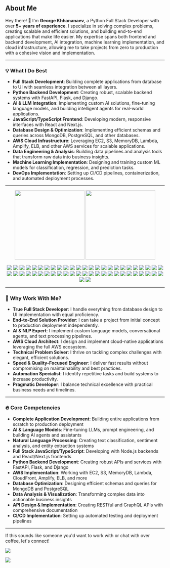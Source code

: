 ## About Me  
Hey there! 👋 I'm **George Khhananaev**, a Python Full Stack Developer with over **5+ years of experience**. I specialize in solving complex problems, creating scalable and efficient solutions, and building end-to-end applications that make life easier. My expertise spans both frontend and backend development, AI integration, machine learning implementation, and cloud infrastructure, allowing me to take projects from zero to production with a cohesive vision and implementation.

---

### 💡 **What I Do Best**  
- **Full Stack Development**: Building complete applications from database to UI with seamless integration between all layers.
- **Python Backend Development**: Creating robust, scalable backend systems with FastAPI, Flask, and Django.
- **AI & LLM Integration**: Implementing custom AI solutions, fine-tuning language models, and building intelligent agents for real-world applications.
- **JavaScript/TypeScript Frontend**: Developing modern, responsive interfaces with React and Next.js.
- **Database Design & Optimization**: Implementing efficient schemas and queries across MongoDB, PostgreSQL, and other databases.
- **AWS Cloud Infrastructure**: Leveraging EC2, S3, MemoryDB, Lambda, Amplify, ELB, and other AWS services for scalable applications.
- **Data Engineering & Analysis**: Building data pipelines and analysis tools that transform raw data into business insights.
- **Machine Learning Implementation**: Designing and training custom ML models for classification, regression, and prediction tasks.
- **DevOps Implementation**: Setting up CI/CD pipelines, containerization, and automated deployment processes.

---

<p align='center'>
  <a href="#"><img src="https://github-readme-stats-sigma-five.vercel.app/api/top-langs/?username=georgekhananaev&theme=dark" height="220"></a>
  <a href="#"><img src="https://github-readme-stats-sigma-five.vercel.app/api?username=georgekhananaev&theme=dark" height="220"></a><br>
</p>

<p align='center'>  
  <!-- Programming Languages -->
  <img src="https://img.shields.io/badge/Python-14354C?style=for-the-badge&logo=python&logoColor=white" />
  <img src="https://img.shields.io/badge/JavaScript-F7DF1E?style=for-the-badge&logo=javascript&logoColor=black" />
  <img src="https://img.shields.io/badge/TypeScript-3178C6?style=for-the-badge&logo=typescript&logoColor=white" />
  <img src="https://img.shields.io/badge/Node.js-339933?style=for-the-badge&logo=nodedotjs&logoColor=white" />

  <!-- AI & ML -->
  <img src="https://img.shields.io/badge/TensorFlow-FF6F00?style=for-the-badge&logo=tensorflow&logoColor=white" />
  <img src="https://img.shields.io/badge/PyTorch-EE4C2C?style=for-the-badge&logo=pytorch&logoColor=white" />
  <img src="https://img.shields.io/badge/Langchain-000000?style=for-the-badge&logo=chainlink&logoColor=white" />
  <img src="https://img.shields.io/badge/HuggingFace-FFD21E?style=for-the-badge&logo=huggingface&logoColor=black" />
  <img src="https://img.shields.io/badge/OpenAI_API-412991?style=for-the-badge&logo=openai&logoColor=white" />
  <img src="https://img.shields.io/badge/scikit_learn-F7931E?style=for-the-badge&logo=scikit-learn&logoColor=white" />
  <img src="https://img.shields.io/badge/Pandas-150458?style=for-the-badge&logo=pandas&logoColor=white" />
  <img src="https://img.shields.io/badge/NumPy-013243?style=for-the-badge&logo=numpy&logoColor=white" />
  <img src="https://img.shields.io/badge/spaCy-09A3D5?style=for-the-badge&logo=spacy&logoColor=white" />

  <!-- Frameworks -->
  <img src="https://img.shields.io/badge/React-20232A?style=for-the-badge&logo=react&logoColor=61DAFB" />
  <img src="https://img.shields.io/badge/Next.js-000000?style=for-the-badge&logo=next.js&logoColor=white" />
  <img src="https://img.shields.io/badge/FastAPI-009688?style=for-the-badge&logo=fastapi&logoColor=white" />
  <img src="https://img.shields.io/badge/Flask-000000?style=for-the-badge&logo=flask&logoColor=white" />
  <img src="https://img.shields.io/badge/Django-092E20?style=for-the-badge&logo=django&logoColor=white" />
  <img src="https://img.shields.io/badge/GraphQL-E10098?style=for-the-badge&logo=graphql&logoColor=white" />
  <img src="https://img.shields.io/badge/Express.js-000000?style=for-the-badge&logo=express&logoColor=white" />

  <!-- Databases -->
  <img src="https://img.shields.io/badge/PostgreSQL-336791?style=for-the-badge&logo=postgresql&logoColor=white" />
  <img src="https://img.shields.io/badge/MySQL-4479A1?style=for-the-badge&logo=mysql&logoColor=white" />
  <img src="https://img.shields.io/badge/MongoDB-47A248?style=for-the-badge&logo=mongodb&logoColor=white" />
  <img src="https://img.shields.io/badge/Redis-D82C20?style=for-the-badge&logo=redis&logoColor=white" />
  <img src="https://img.shields.io/badge/Elasticsearch-005571?style=for-the-badge&logo=elasticsearch&logoColor=white" />

  <!-- Web Scraping -->
  <img src="https://img.shields.io/badge/Selenium-43B02A?style=for-the-badge&logo=selenium&logoColor=white" />
  <img src="https://img.shields.io/badge/BeautifulSoup-59666C?style=for-the-badge&logo=python&logoColor=white" />
  <img src="https://img.shields.io/badge/Scrapy-11A617?style=for-the-badge&logo=python&logoColor=white" />
  <img src="https://img.shields.io/badge/Playwright-2EAD33?style=for-the-badge&logo=playwright&logoColor=white" />
  
  <!-- CI/CD and DevOps -->
  <img src="https://img.shields.io/badge/Docker-2496ED?style=for-the-badge&logo=docker&logoColor=white" />
  <img src="https://img.shields.io/badge/GitLab%20CI/CD-FC6D26?style=for-the-badge&logo=gitlab&logoColor=white" />
  <img src="https://img.shields.io/badge/GitHub%20Actions-2088FF?style=for-the-badge&logo=githubactions&logoColor=white" />
  <img src="https://img.shields.io/badge/Proxmox-DC382D?style=for-the-badge&logo=proxmox&logoColor=white" />
  
  <!-- AWS -->
  <img src="https://img.shields.io/badge/AWS-232F3E?style=for-the-badge&logo=amazonaws&logoColor=white" />
  <img src="https://img.shields.io/badge/Amazon%20S3-569A31?style=for-the-badge&logo=amazons3&logoColor=white" />
  <img src="https://img.shields.io/badge/AWS%20Lambda-FF9900?style=for-the-badge&logo=awslambda&logoColor=white" />
  <img src="https://img.shields.io/badge/Amazon%20EC2-FF9900?style=for-the-badge&logo=amazonec2&logoColor=white" />
  <img src="https://img.shields.io/badge/Amazon%20CloudFront-8C4FFF?style=for-the-badge&logo=amazon&logoColor=white" />
  <img src="https://img.shields.io/badge/AWS%20Amplify-FF9900?style=for-the-badge&logo=awsamplify&logoColor=white" />
  <img src="https://img.shields.io/badge/Elastic%20Load%20Balancing-FF9900?style=for-the-badge&logo=amazonaws&logoColor=white" />
  <img src="https://img.shields.io/badge/Amazon%20DynamoDB-4053D6?style=for-the-badge&logo=amazondynamodb&logoColor=white" />
  <img src="https://img.shields.io/badge/Amazon%20MemoryDB-4285F4?style=for-the-badge&logo=amazonaws&logoColor=white" />

  <!-- Automation and Testing -->
  <img src="https://img.shields.io/badge/Cypress-17202C?style=for-the-badge&logo=cypress&logoColor=white" />
  <img src="https://img.shields.io/badge/Pytest-0A9EDC?style=for-the-badge&logo=python&logoColor=white" />

  <!-- Operating Systems -->
  <img src="https://img.shields.io/badge/Linux-FCC624?style=for-the-badge&logo=linux&logoColor=black" />
  <img src="https://img.shields.io/badge/Ubuntu-E95420?style=for-the-badge&logo=ubuntu&logoColor=white" />
  <img src="https://img.shields.io/badge/macOS-000000?style=for-the-badge&logo=apple&logoColor=white" />

  <!-- Tools -->
  <img src="https://img.shields.io/badge/Git-F05032?style=for-the-badge&logo=git&logoColor=white" />
  <img src="https://img.shields.io/badge/JetBrains-000000?style=for-the-badge&logo=jetbrains&logoColor=white" />
  <img src="https://img.shields.io/badge/Swagger-85EA2D?style=for-the-badge&logo=swagger&logoColor=black" />
  <img src="https://img.shields.io/badge/Postman-FF6C37?style=for-the-badge&logo=postman&logoColor=white" />
  <img src="https://img.shields.io/badge/Grafana-F46800?style=for-the-badge&logo=grafana&logoColor=white" />
</p>

---

### 🌟 **Why Work With Me?** 
- **True Full Stack Developer**: I handle everything from database design to UI implementation with equal proficiency.
- **End-to-End Solution Provider**: I can take a project from initial concept to production deployment independently.
- **AI & NLP Expert**: I implement custom language models, conversational agents, and text processing pipelines.
- **AWS Cloud Architect**: I design and implement cloud-native applications leveraging the full AWS ecosystem.
- **Technical Problem Solver**: I thrive on tackling complex challenges with elegant, efficient solutions.
- **Speed & Quality-Focused Engineer**: I deliver fast results without compromising on maintainability and best practices.
- **Automation Specialist**: I identify repetitive tasks and build systems to increase productivity.
- **Pragmatic Developer**: I balance technical excellence with practical business needs and timelines.

---

### 🔥 **Core Competencies**
- **Complete Application Development**: Building entire applications from scratch to production deployment
- **AI & Language Models**: Fine-tuning LLMs, prompt engineering, and building AI agents and assistants
- **Natural Language Processing**: Creating text classification, sentiment analysis, and entity extraction systems
- **Full Stack JavaScript/TypeScript**: Developing with Node.js backends and React/Next.js frontends
- **Python Backend Development**: Creating robust APIs and services with FastAPI, Flask, and Django
- **AWS Implementation**: Working with EC2, S3, MemoryDB, Lambda, CloudFront, Amplify, ELB, and more
- **Database Optimization**: Designing efficient schemas and queries for MongoDB and PostgreSQL
- **Data Analysis & Visualization**: Transforming complex data into actionable business insights
- **API Design & Implementation**: Creating RESTful and GraphQL APIs with comprehensive documentation
- **CI/CD Implementation**: Setting up automated testing and deployment pipelines

---

If this sounds like someone you'd want to work with or chat with over coffee, let's connect!  

<a href="https://www.linkedin.com/in/georgekhananaev/">
  <img src="https://img.shields.io/badge/LinkedIn-0077B5?style=for-the-badge&logo=linkedin&logoColor=white" />
</a>

<a href="https://visitorbadge.io/status?path=https%3A%2F%2Fgithub.com%2Fgeorgekhananaev"><img src="https://api.visitorbadge.io/api/visitors?path=https%3A%2F%2Fgithub.com%2Fgeorgekhananaev&countColor=%23263759" /></a>
